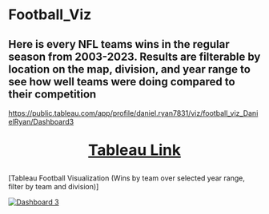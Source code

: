 # Football_Viz

## Here is every NFL teams wins in the regular season from 2003-2023. Results are filterable by location on the map, division, and year range to see how well teams were doing compared to their competition

https://public.tableau.com/app/profile/daniel.ryan7831/viz/football_viz_DanielRyan/Dashboard3

<p align="center"; style="font-size: 30px; font-weight: bold; text-align: center;">
  <a href="https://public.tableau.com/app/profile/daniel.ryan7831/viz/football_viz_DanielRyan/Dashboard3" target="_blank"><strong>Tableau Link</strong></a>

</p>

[Tableau Football Visualization (Wins by team over selected year range, filter by team and division)] <div class='tableauPlaceholder' id='viz1738171510967' style='position: relative'><noscript><a href='#'><img alt='Dashboard 3 ' src='https:&#47;&#47;public.tableau.com&#47;static&#47;images&#47;fo&#47;football_viz_DanielRyan&#47;Dashboard3&#47;1_rss.png' style='border: none' /></a></noscript><object class='tableauViz'  style='display:none;'><param name='host_url' value='https%3A%2F%2Fpublic.tableau.com%2F' /> <param name='embed_code_version' value='3' /> <param name='site_root' value='' /><param name='name' value='football_viz_DanielRyan&#47;Dashboard3' /><param name='tabs' value='no' /><param name='toolbar' value='yes' /><param name='static_image' value='https:&#47;&#47;public.tableau.com&#47;static&#47;images&#47;fo&#47;football_viz_DanielRyan&#47;Dashboard3&#47;1.png' /> <param name='animate_transition' value='yes' /><param name='display_static_image' value='yes' /><param name='display_spinner' value='yes' /><param name='display_overlay' value='yes' /><param name='display_count' value='yes' /><param name='language' value='en-US' /></object></div>                <script type='text/javascript'>                    var divElement = document.getElementById('viz1738171510967');                    var vizElement = divElement.getElementsByTagName('object')[0];                    if ( divElement.offsetWidth > 800 ) { vizElement.style.width='100%';vizElement.style.height=(divElement.offsetWidth*0.75)+'px';} else if ( divElement.offsetWidth > 500 ) { vizElement.style.width='100%';vizElement.style.height=(divElement.offsetWidth*0.75)+'px';} else { vizElement.style.width='100%';vizElement.style.height='1427px';}                     var scriptElement = document.createElement('script');                    scriptElement.src = 'https://public.tableau.com/javascripts/api/viz_v1.js';                    vizElement.parentNode.insertBefore(scriptElement, vizElement);                </script>
